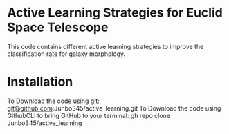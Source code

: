 # **Active Learning Strategies for Euclid Space Telescope**


This code contains different active learning strategies to improve the classification rate for galaxy morphology.

# Installation

To Download the code using git: git@github.com:Junbo345/active_learning.git
To Download the code using GithubCLI to bring GitHub to your terminal: gh repo clone Junbo345/active_learning
